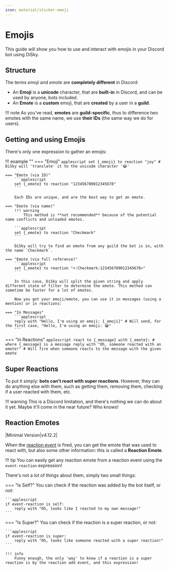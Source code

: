 ```yaml
---
icon: material/sticker-emoji
---
```


# Emojis

This guide will show you how to use and interact with emojis in your Discord bot using DiSky. 

## Structure

The terms *emoji* and *emote* are **completely different** in Discord:

* An **Emoji** is a __unicode__ character, that are **built-in** in Discord, and can be used by anyone, bots included.
* An **Emote** is a __custom__ emoji, that are **created** by a user in a **guild**.

!!! note
    As you've read, **emotes** are **guild-specific**, thus to difference two emotes with the same name, we use **their IDs** (the same way we do for users).

## Getting and using Emojis

There's only one expression to gather an emojis:

!!! example ""
    === "Emoji"
        ```applescript
        set {_emoji} to reaction "joy" # DiSky will 'translate' it to the unicode character '😂'
        ```

    === "Emote (via ID)"
        ```applescript
        set {_emote} to reaction "123456789012345678"
        ```
 
        Each IDs are unique, and are the best way to get an emote.

    === "Emote (via name)"
        !!! warning
            This method is **not recommended** because of the potential name conflicts and unloaded emotes.
    
        ```applescript
        set {_emote} to reaction "Checkmark"
        ```
    
        DiSky will try to find an emote from any guild the bot is in, with the name `Checkmark`.
    
    === "Emote (via full reference)"
        ```applescript
        set {_emote} to reaction "<:Checkmark:123456789012345678>"
        ```
    
        In this case, DiSky will split the given string and apply different state of filter to determine the emote. This method can sometime be faster for a lot of emotes.
    
        Now you got your emoji/emote, you can use it in messages (using a mention) or in reactions:
    
    === "In Messages"
        ```applescript
        reply with "Hello, I'm using an emoji: {_emoji}" # Will send, for the first case, "Hello, I'm using an emoji: 😂"    
        ```

=== "In Reactions"
    ```applescript
    react to {_message} with {_emote}: # where {_message} is a message
        reply with "Oh, someone reacted with an emote!" # Will fire when someone reacts to the message with the given emote    
    ```

## Super Reactions

To put it simply: **bots can't react with super reactions**. However, they can do anything else with them, such as getting them, removing them, checking if a user reacted with them, etc.

!!! warning
    This is a Discord limitation, and there's nothing we can do about it yet. Maybe it'll come in the near future? Who knows!

## Reaction Emotes 

|Minimal Version|v4.12.2|

When the [reaction event](../docs/events.md#on-reaction-add) is fired, you can get the emote that was used to react with, but also some other information: this is called a **Reaction Emote**.

!!! tip
    You can easily get any reaction emote from a reaction event using the `event-reaction` expression!

There's not a lot of things about them, simply two small things:

=== "Is Self?"
    You can check if the reaction was added by the bot itself, or not:

    ```applescript
    if event-reaction is self:
        reply with "Oh, looks like I reacted to my own message!"
    ```

=== "Is Super?"
    You can check if the reaction is a super reaction, or not:

    ```applescript
    if event-reaction is super:
        reply with "Oh, looks like someone reacted with a super reaction!"
    ```

    !!! info
        Funny enough, the only 'way' to know if a reaction is a super reaction is by the reaction add event, and this expression!
